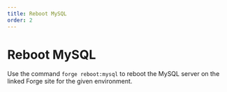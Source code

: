 ```yaml
---
title: Reboot MySQL
order: 2
---
```


# Reboot MySQL

Use the command `forge reboot:mysql` to reboot the MySQL server on the linked Forge site for the given environment.
